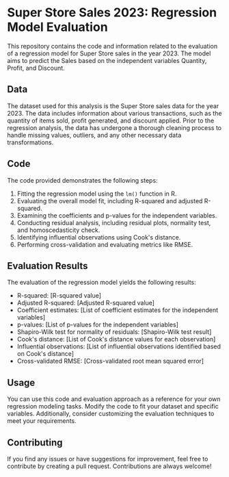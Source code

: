 # Super Store Sales 2023: Regression Model Evaluation

This repository contains the code and information related to the evaluation of a regression model for Super Store sales in the year 2023. The model aims to predict the Sales based on the independent variables Quantity, Profit, and Discount.

## Data

The dataset used for this analysis is the Super Store sales data for the year 2023. The data includes information about various transactions, such as the quantity of items sold, profit generated, and discount applied. Prior to the regression analysis, the data has undergone a thorough cleaning process to handle missing values, outliers, and any other necessary data transformations.

## Code

The code provided demonstrates the following steps:

1. Fitting the regression model using the `lm()` function in R.
2. Evaluating the overall model fit, including R-squared and adjusted R-squared.
3. Examining the coefficients and p-values for the independent variables.
4. Conducting residual analysis, including residual plots, normality test, and homoscedasticity check.
5. Identifying influential observations using Cook's distance.
6. Performing cross-validation and evaluating metrics like RMSE.

## Evaluation Results

The evaluation of the regression model yields the following results:

- R-squared: [R-squared value]
- Adjusted R-squared: [Adjusted R-squared value]
- Coefficient estimates: [List of coefficient estimates for the independent variables]
- p-values: [List of p-values for the independent variables]
- Shapiro-Wilk test for normality of residuals: [Shapiro-Wilk test result]
- Cook's distance: [List of Cook's distance values for each observation]
- Influential observations: [List of influential observations identified based on Cook's distance]
- Cross-validated RMSE: [Cross-validated root mean squared error]

## Usage

You can use this code and evaluation approach as a reference for your own regression modeling tasks. Modify the code to fit your dataset and specific variables. Additionally, consider customizing the evaluation techniques to meet your requirements.

## Contributing

If you find any issues or have suggestions for improvement, feel free to contribute by creating a pull request. Contributions are always welcome!


